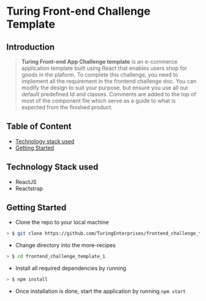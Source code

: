 # Turing Front-end Challenge Template

## Introduction

> **Turing Front-end App Challenge template** is an e-commerce application template built using React that enables users shop for goods in the plaform. To complete this challenge, you need to implement all the requirement in the frontend challenge doc. You can modify the design to suit your purpose, but ensure you use all our default predefined Id and classes.
Comments are added to the top of most of the component file which serve as a guide to what is expected from the finished product.

## Table of Content
- [Technology stack used](#technology-stack-used)
- [Getting Started](#getting-started)



## Technology Stack used

* ReactJS
* Reactstrap

## Getting Started

* Clone the repo to your local machine

```sh
> $ git clone https://github.com/TuringEnterprises/frontend_challenge_template_1.git
```

* Change directory into the more-recipes

```sh
> $ cd frontend_challenge_template_1
```

* Install all required dependencies by running

```sh
> $ npm install
```

* Once installation is done, start the application by running ```npm start```


